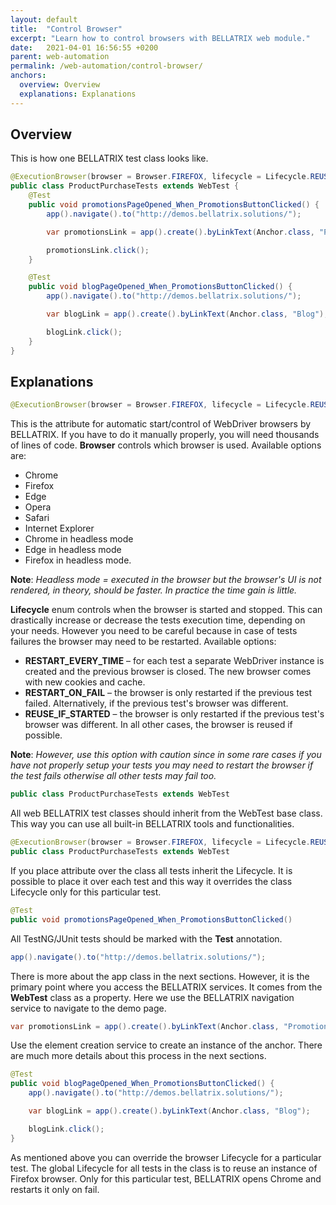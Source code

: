 ```yaml
---
layout: default
title:  "Control Browser"
excerpt: "Learn how to control browsers with BELLATRIX web module."
date:   2021-04-01 16:56:55 +0200
parent: web-automation
permalink: /web-automation/control-browser/
anchors:
  overview: Overview
  explanations: Explanations
---
```

Overview
--------

This is how one BELLATRIX test class looks like.
```java
@ExecutionBrowser(browser = Browser.FIREFOX, lifecycle = Lifecycle.REUSE_IF_STARTED)
public class ProductPurchaseTests extends WebTest {
    @Test
    public void promotionsPageOpened_When_PromotionsButtonClicked() {
        app().navigate().to("http://demos.bellatrix.solutions/");

        var promotionsLink = app().create().byLinkText(Anchor.class, "Promotions");

        promotionsLink.click();
    }

    @Test
    public void blogPageOpened_When_PromotionsButtonClicked() {
        app().navigate().to("http://demos.bellatrix.solutions/");

        var blogLink = app().create().byLinkText(Anchor.class, "Blog");

        blogLink.click();
    }
}
```

Explanations
------------
```java
@ExecutionBrowser(browser = Browser.FIREFOX, lifecycle = Lifecycle.REUSE_IF_STARTED)
```
This is the attribute for automatic start/control of WebDriver browsers by BELLATRIX. If you have to do it manually properly, you will need thousands of lines of code. 
**Browser** controls which browser is used. Available options are:
- Chrome
- Firefox
- Edge
- Opera
- Safari
- Internet Explorer
- Chrome in headless mode
- Edge in headless mode
- Firefox in headless mode.

**Note**: *Headless mode = executed in the browser but the browser's UI is not rendered, in theory, should be faster. In practice the time gain is little.*

**Lifecycle** enum controls when the browser is started and stopped. This can drastically increase or decrease the tests execution time, depending on your needs. However you need to be careful because in case of tests failures the browser may need to be restarted.
Available options:
- **RESTART_EVERY_TIME** – for each test a separate WebDriver instance is created and the previous browser is closed. The new browser comes with new cookies and cache.
- **RESTART_ON_FAIL** – the browser is only restarted if the previous test failed. Alternatively, if the previous test's browser was different.
- **REUSE_IF_STARTED** – the browser is only restarted if the previous test's browser was different. In all other cases, the browser is reused if possible.

**Note**: *However, use this option with caution since in some rare cases if you have not properly setup your tests you may need to restart the browser if the test fails otherwise all other tests may fail too.*

```java
public class ProductPurchaseTests extends WebTest
```
All web BELLATRIX test classes should inherit from the WebTest base class. This way you can use all built-in BELLATRIX tools and functionalities.
```java
@ExecutionBrowser(browser = Browser.FIREFOX, lifecycle = Lifecycle.REUSE_IF_STARTED)
public class ProductPurchaseTests extends WebTest
```
If you place attribute over the class all tests inherit the Lifecycle. It is possible to place it over each test and this way it overrides the class Lifecycle only for this particular test.
```java
@Test
public void promotionsPageOpened_When_PromotionsButtonClicked()
```
All TestNG/JUnit tests should be marked with the **Test** annotation.
```java
app().navigate().to("http://demos.bellatrix.solutions/");
```
There is more about the app class in the next sections. However, it is the primary point where you access the BELLATRIX services. It comes from the **WebTest** class as a property. Here we use the BELLATRIX navigation service to navigate to the demo page.
```java
var promotionsLink = app().create().byLinkText(Anchor.class, "Promotions");
```
Use the element creation service to create an instance of the anchor. There are much more details about this process in the next sections.
```java
@Test
public void blogPageOpened_When_PromotionsButtonClicked() {
    app().navigate().to("http://demos.bellatrix.solutions/");

    var blogLink = app().create().byLinkText(Anchor.class, "Blog");

    blogLink.click();
}
```
As mentioned above you can override the browser Lifecycle for a particular test. The global Lifecycle for all tests in the class is to reuse an instance of Firefox browser. Only for this particular test, BELLATRIX opens Chrome and restarts it only on fail.
